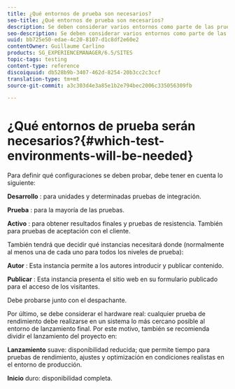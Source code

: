 ```yaml
---
title: ¿Qué entornos de prueba son necesarios?
seo-title: ¿Qué entornos de prueba son necesarios?
description: Se deben considerar varios entornos como parte de las pruebas
seo-description: Se deben considerar varios entornos como parte de las pruebas
uuid: bb725e50-edae-4c20-8107-d1c8df2e60e2
contentOwner: Guillaume Carlino
products: SG_EXPERIENCEMANAGER/6.5/SITES
topic-tags: testing
content-type: reference
discoiquuid: db528b9b-3407-462d-8254-20b3cc2c3ccf
translation-type: tm+mt
source-git-commit: a3c303d4e3a85e1b2e794bec2006c335056309fb

---
```



# ¿Qué entornos de prueba serán necesarios?{#which-test-environments-will-be-needed}

Para definir qué configuraciones se deben probar, debe tener en cuenta lo siguiente:

**Desarrollo** : para unidades y determinadas pruebas de integración.

**Prueba** : para la mayoría de las pruebas.

**Activo** : para obtener resultados finales y pruebas de resistencia. También para pruebas de aceptación con el cliente.

También tendrá que decidir qué instancias necesitará donde (normalmente al menos una de cada uno para todos los niveles de prueba):

**Autor** : Esta instancia permite a los autores introducir y publicar contenido.

**Publicar** : Esta instancia presenta el sitio web en su formulario publicado para el acceso de los visitantes.

Debe probarse junto con el despachante.

Por último, se debe considerar el hardware real: cualquier prueba de rendimiento debe realizarse en un sistema lo más cercano posible al entorno de lanzamiento final. Por este motivo, también se recomienda dividir el lanzamiento del proyecto en:

**Lanzamiento** suave: disponibilidad reducida; que permite tiempo para pruebas de rendimiento, ajustes y optimización en condiciones realistas en el entorno de producción.

**Inicio** duro: disponibilidad completa.
